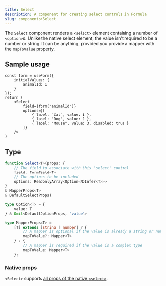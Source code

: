 ```yaml
---
title: Select
description: A component for creating select controls in Formula
slug: components/Select
---
```


The `Select` component renders a `<select>` element containing a number of `<option>`s. Unlike the native select
element, the value isn't required to be a number or string. It can be anything, provided you provide a mapper with the
`mapToValue` property.

## Sample usage

```tsx
const form = useForm({
    initialValues: { 
        animalId: 1
    }
});
return (
    <Select
        field={form("animalId")}
        options={[
            { label: "Cat", value: 1 },
            { label: "Dog", value: 2 },
            { label: "Mouse", value: 3, disabled: true }
        ]}
    />
)
```

## Type

```typescript
function Select<T>(props: {
    // The field to associate with this 'select' control
    field: FormField<T>
    // The options to be included
    options: ReadonlyArray<Option<NoInfer<T>>>
}
& MapperProps<T>
& DefaultSelectProps)

type Option<T> = {
    value: T
} & Omit<DefaultOptionProps, "value">

type MapperProps<T> =
    [T] extends [string | number] ? {
        // A mapper is optional if the value is already a string or number
        mapToValue?: Mapper<T>
    } : {
        // A mapper is required if the value is a complex type
        mapToValue: Mapper<T>
    };
```

### Native props

`<Select>` supports
[all props of the native `<select>`](https://developer.mozilla.org/en-US/docs/Web/HTML/Reference/Elements/select#attributes).
